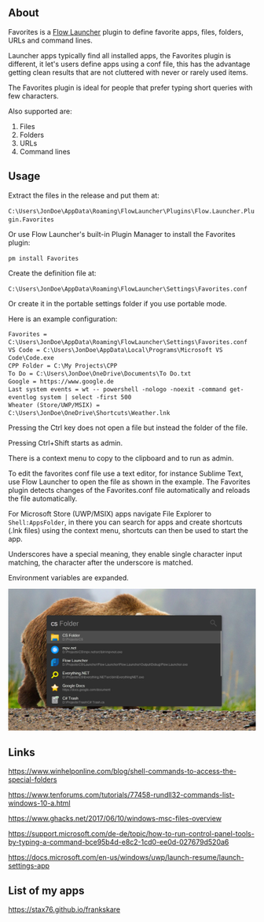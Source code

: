﻿
## About

Favorites is a [Flow Launcher](https://flow-launcher.github.io/#/)
plugin to define favorite apps, files, folders, URLs and command lines.

Launcher apps typically find all installed apps, the Favorites plugin
is different, it let's users define apps using a conf file, this has
the advantage getting clean results that are not cluttered with never
or rarely used items.

The Favorites plugin is ideal for people that prefer typing short
queries with few characters.

Also supported are:

1. Files
2. Folders
3. URLs
4. Command lines

## Usage

Extract the files in the release and put them at:

`C:\Users\JonDoe\AppData\Roaming\FlowLauncher\Plugins\Flow.Launcher.Plugin.Favorites`

Or use Flow Launcher's built-in Plugin Manager to install the Favorites plugin:

`pm install Favorites`

Create the definition file at:

`C:\Users\JonDoe\AppData\Roaming\FlowLauncher\Settings\Favorites.conf`

Or create it in the portable settings folder if you use portable mode.

Here is an example configuration:

```
Favorites = C:\Users\JonDoe\AppData\Roaming\FlowLauncher\Settings\Favorites.conf
VS Code = C:\Users\JonDoe\AppData\Local\Programs\Microsoft VS Code\Code.exe
CPP Folder = C:\My Projects\CPP
To Do = C:\Users\JonDoe\OneDrive\Documents\To Do.txt
Google = https://www.google.de
Last system events = wt -- powershell -nologo -noexit -command get-eventlog system | select -first 500
Wheater (Store/UWP/MSIX) = C:\Users\JonDoe\OneDrive\Shortcuts\Weather.lnk
```

Pressing the Ctrl key does not open a file but instead the folder of the file.

Pressing Ctrl+Shift starts as admin.

There is a context menu to copy to the clipboard and to run as admin.

To edit the favorites conf file use a text editor, for instance Sublime Text,
use Flow Launcher to open the file as shown in the example.
The Favorites plugin detects changes of the Favorites.conf file
automatically and reloads the file automatically.

For Microsoft Store (UWP/MSIX) apps navigate File Explorer to
`Shell:AppsFolder`, in there you can search for apps and create
shortcuts (.lnk files) using the context menu, shortcuts can then
be used to start the app.

Underscores have a special meaning, they enable single character
input matching, the character after the underscore is matched.

Environment variables are expanded.

![Screenshot](Screenshot.jpg)

## Links

https://www.winhelponline.com/blog/shell-commands-to-access-the-special-folders

https://www.tenforums.com/tutorials/77458-rundll32-commands-list-windows-10-a.html

https://www.ghacks.net/2017/06/10/windows-msc-files-overview

https://support.microsoft.com/de-de/topic/how-to-run-control-panel-tools-by-typing-a-command-bce95b4d-e8c2-1cd0-ee0d-027679d520a6

https://docs.microsoft.com/en-us/windows/uwp/launch-resume/launch-settings-app

## List of my apps

https://stax76.github.io/frankskare
